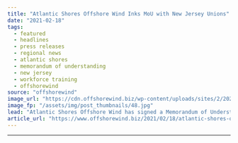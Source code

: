 ```yaml
---
title: "Atlantic Shores Offshore Wind Inks MoU with New Jersey Unions"
date: "2021-02-18"
tags: 
  - featured
  - headlines
  - press releases
  - regional news
  - atlantic shores
  - memorandum of understanding
  - new jersey
  - workforce training
  - offshorewind
source: "offshorewind"
image_url: "https://cdn.offshorewind.biz/wp-content/uploads/sites/2/2021/02/18154003/Atlantic-Shores-Offshore-Wind-Inks-MoU-with-New-Jersey-Unions.jpg"
image_fp: "/assets/img/post_thumbnails/48.jpg"
lead: "Atlantic Shores Offshore Wind has signed a Memorandum of Understanding (MoU) with six unions"
article_url: "https://www.offshorewind.biz/2021/02/18/atlantic-shores-offshore-wind-inks-mou-with-new-jersey-unions/"
---
```


---
